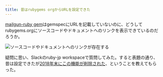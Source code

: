 ```yaml
---
title: 昔はrubygems orgからURLを設定できた
---
```

[mailgun-ruby gem](https://rubygems.org/gems/mailgun-ruby)はgemspecにURLを記載していないのに、どうしてrubygems.orgにソースコードやドキュメントへのリンクを表示できているのだろうか。

![](https://lh6.googleusercontent.com/dWeRG6rCmDZxJRLEYLfsPJK6S6EFxX03zeIKUi-kMz2kwTzpcKIJzqppTuV45BY-J-xN8zerjAqe3dTcXx0xsVk8Zu-J1QJ3Ns1JYlYeSdFtJsJEiK7Oj1OAjaeb-r405n60DnnPa-hJrUQsLgislrG1LUVJt7YYFXtPlZXk_hIQzi0R3m_WLZ4UiBer "ソースコードやドキュメントへのリンクが存在する")

疑問に思い、Slackのruby-jp workspaceで質問してみた。すると表題の通り、昔は設定できたが[2018年末にこの機能が削除された](https://github.com/rubygems/rubygems.org/pull/1815)、ということを教えてもらった。
